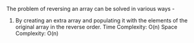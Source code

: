 The problem of reversing an array can be solved in various ways -
1. By creating an extra array and populating it with the elements of the original array in the reverse order.
   Time Complexity: O(n)
   Space Complexity: O(n)
